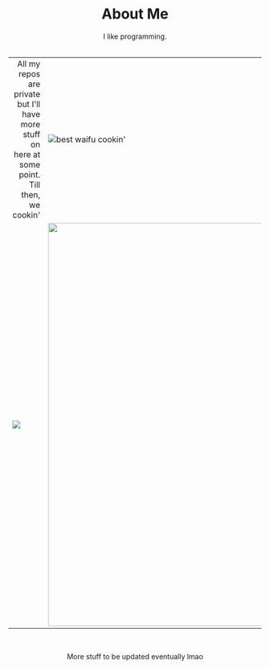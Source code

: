 <div  align="center">
   <h1>About Me</h1>
   I like programming.
   <br><br>
   <table>
      <tr>
         <td align="right">All my repos are private but I'll have more stuff on here at some point. Till then, we cookin'</td>
         <td><img alt="best waifu cookin'" src="https://media.tenor.com/j2kUwQij1mIAAAAC/dorohedoro-nikaidou.gif"/></td>
      </tr>
      <tr>
         <td style="align-self:center;">
            <a href="https://discordid.netlify.app/?id=321580106302750731">
            <img src="https://discord.c99.nl/widget/theme-1/321580106302750731.png"/>
            </a>
         </td>
         <td style="align-self:center;">
            <a href="https://open.spotify.com/user/wyux1pwh9vyqlw8riszhiemhx"><img width="800px" src="https://vps5.minzkraut.com/spotify/embed.png?key=wyux1pwh9vyqlw8riszhiemhx&font=Oswald&headerFont=Oswald&header=center&mode=current&color=FFFFFF&border=00000"/></a>
         </td>
      </tr>
   </table>
   <br>
   <p align="center">More stuff to be updated eventually lmao</p>
</div>
